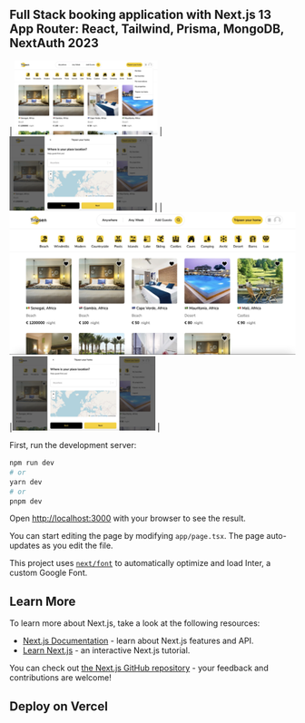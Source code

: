 ## Full Stack booking application with Next.js 13 App Router: React, Tailwind, Prisma, MongoDB, NextAuth 2023

| <img src="tripapp.jpg" alt="Logo" width=50% height=50% > | <img src="app2.jpg" alt="Logo" width=50% height=50% > |
|<img src="tripsen.jpg" alt="Logo" width=100% height=100%  > |<img src="app2.jpg" alt="Logo" width=50% height=50% > |


  First, run the development server:


```bash
npm run dev
# or
yarn dev
# or
pnpm dev
```

Open [http://localhost:3000](http://localhost:3000) with your browser to see the result.

You can start editing the page by modifying `app/page.tsx`. The page auto-updates as you edit the file.

This project uses [`next/font`](https://nextjs.org/docs/basic-features/font-optimization) to automatically optimize and load Inter, a custom Google Font.

## Learn More

To learn more about Next.js, take a look at the following resources:

- [Next.js Documentation](https://nextjs.org/docs) - learn about Next.js features and API.
- [Learn Next.js](https://nextjs.org/learn) - an interactive Next.js tutorial.

You can check out [the Next.js GitHub repository](https://github.com/vercel/next.js/) - your feedback and contributions are welcome!

## Deploy on Vercel

